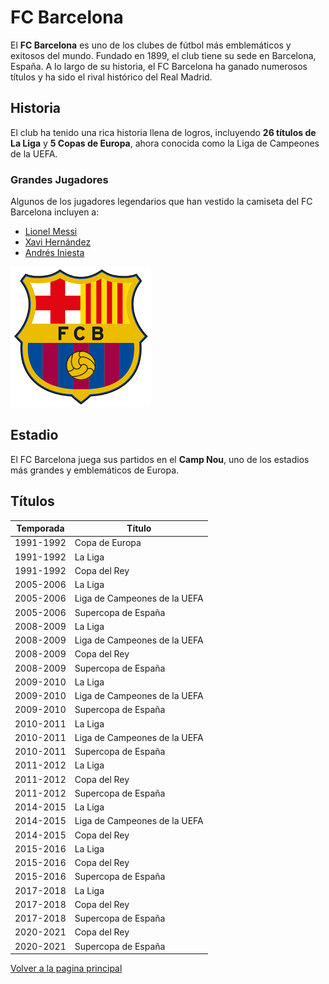 # FC Barcelona

El **FC Barcelona** es uno de los clubes de fútbol más emblemáticos y exitosos del mundo. Fundado en 1899, el club tiene su sede en Barcelona, España. A lo largo de su historia, el FC Barcelona ha ganado numerosos títulos y ha sido el rival histórico del Real Madrid.

## Historia

El club ha tenido una rica historia llena de logros, incluyendo **26 títulos de La Liga** y **5 Copas de Europa**, ahora conocida como la Liga de Campeones de la UEFA.

### Grandes Jugadores

Algunos de los jugadores legendarios que han vestido la camiseta del FC Barcelona incluyen a:

- [Lionel Messi](https://es.wikipedia.org/wiki/Lionel_Messi)
- [Xavi Hernández](https://es.wikipedia.org/wiki/Xavi_Hern%C3%A1ndez)
- [Andrés Iniesta](https://es.wikipedia.org/wiki/Andr%C3%A9s_Iniesta)

![Escudo del FC Barcelona](./images/descarga.png)

## Estadio

El FC Barcelona juega sus partidos en el **Camp Nou**, uno de los estadios más grandes y emblemáticos de Europa.


## Títulos

| Temporada  | Título                               |
|------------|--------------------------------------|
| 1991-1992  | Copa de Europa                       |
| 1991-1992  | La Liga                             |
| 1991-1992  | Copa del Rey                         |
| 2005-2006  | La Liga                             |
| 2005-2006  | Liga de Campeones de la UEFA         |
| 2005-2006  | Supercopa de España                  |
| 2008-2009  | La Liga                             |
| 2008-2009  | Liga de Campeones de la UEFA         |
| 2008-2009  | Copa del Rey                         |
| 2008-2009  | Supercopa de España                  |
| 2009-2010  | La Liga                             |
| 2009-2010  | Liga de Campeones de la UEFA         |
| 2009-2010  | Supercopa de España                  |
| 2010-2011  | La Liga                             |
| 2010-2011  | Liga de Campeones de la UEFA         |
| 2010-2011  | Supercopa de España                  |
| 2011-2012  | La Liga                             |
| 2011-2012  | Copa del Rey                         |
| 2011-2012  | Supercopa de España                  |
| 2014-2015  | La Liga                             |
| 2014-2015  | Liga de Campeones de la UEFA         |
| 2014-2015  | Copa del Rey                         |
| 2015-2016  | La Liga                             |
| 2015-2016  | Copa del Rey                         |
| 2015-2016  | Supercopa de España                  |
| 2017-2018  | La Liga                             |
| 2017-2018  | Copa del Rey                         |
| 2017-2018  | Supercopa de España                  |
| 2020-2021  | Copa del Rey                         |
| 2020-2021  | Supercopa de España                  |

[Volver a la pagina principal](./readme.md)